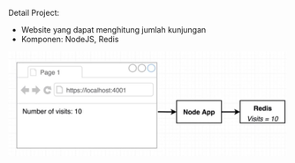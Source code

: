 Detail Project:
- Website yang dapat menghitung jumlah kunjungan
- Komponen: NodeJS, Redis

![Arsitektur](assets/docker-compose-project-arch.png)
